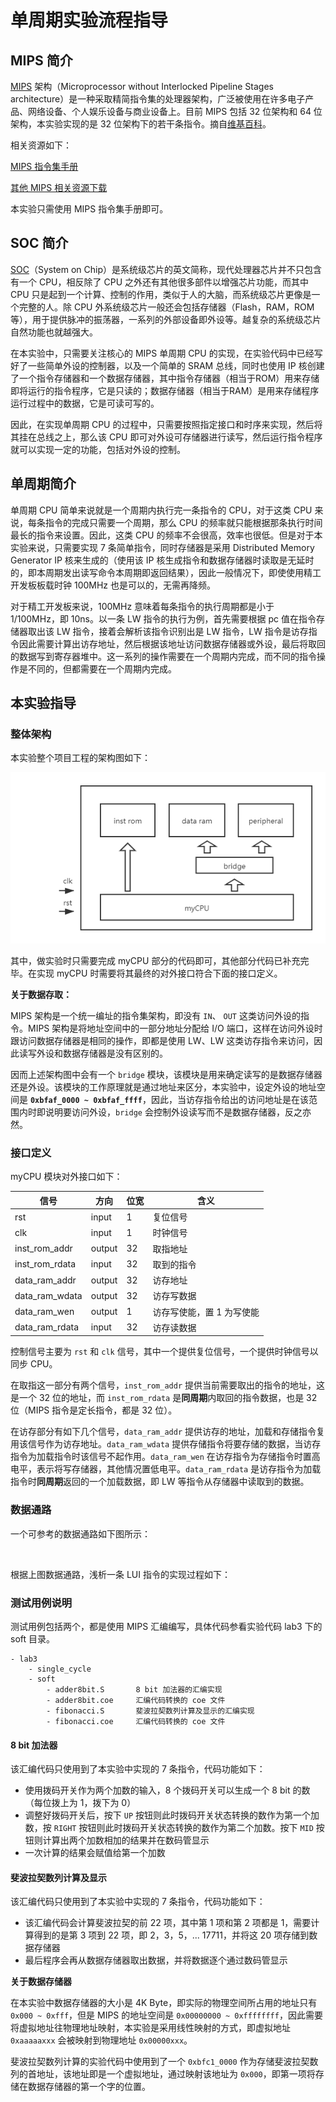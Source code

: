 # 单周期实验流程指导

## MIPS 简介
[MIPS](https://www.mips.com/) 架构（Microprocessor without Interlocked Pipeline Stages architecture）是一种采取精简指令集的处理器架构，广泛被使用在许多电子产品、网络设备、个人娱乐设备与商业设备上。目前 MIPS 包括 32 位架构和 64 位架构，本实验实现的是 32 位架构下的若干条指令。摘自[维基百科](https://zh.wikipedia.org/zh-cn/MIPS%E6%9E%B6%E6%A7%8B)。

相关资源如下：

[MIPS 指令集手册](https://www.mips.com/downloads/the-mips32-instruction-set-v6-05/)

[其他 MIPS 相关资源下载](https://www.mips.com/downloads/)

本实验只需使用 MIPS 指令集手册即可。

## SOC 简介
[SOC](https://zh.wikipedia.org/wiki/%E7%B3%BB%E7%BB%9F%E8%8A%AF%E7%89%87)（System on Chip）是系统级芯片的英文简称，现代处理器芯片并不只包含有一个 CPU，相反除了 CPU 之外还有其他很多部件以增强芯片功能，而其中 CPU 只是起到一个计算、控制的作用，类似于人的大脑，而系统级芯片更像是一个完整的人。除 CPU 外系统级芯片一般还会包括存储器（Flash，RAM，ROM等），用于提供脉冲的振荡器，一系列的外部设备即外设等。越复杂的系统级芯片自然功能也就越强大。

在本实验中，只需要关注核心的 MIPS 单周期 CPU 的实现，在实验代码中已经写好了一些简单外设的控制器，以及一个简单的 SRAM 总线，同时也使用 IP 核创建了一个指令存储器和一个数据存储器，其中指令存储器（相当于ROM）用来存储即将运行的指令程序，它是只读的；数据存储器（相当于RAM）是用来存储程序运行过程中的数据，它是可读可写的。

因此，在实现单周期 CPU 的过程中，只需要按照指定接口和时序来实现，然后将其挂在总线之上，那么该 CPU 即可对外设可存储器进行读写，然后运行指令程序就可以实现一定的功能，包括对外设的控制。

## 单周期简介
单周期 CPU 简单来说就是一个周期内执行完一条指令的 CPU，对于这类 CPU 来说，每条指令的完成只需要一个周期，那么 CPU 的频率就只能根据那条执行时间最长的指令来设置。因此，这类 CPU 的频率不会很高，效率也很低。但是对于本实验来说，只需要实现 7 条简单指令，同时存储器是采用 Distributed Memory Generator IP 核来生成的（使用该 IP 核生成指令和数据存储器时读取是无延时的，即本周期发出读写命令本周期即返回结果），因此一般情况下，即使使用精工开发板板载时钟 100MHz 也是可以的，无需再降频。

对于精工开发板来说，100MHz 意味着每条指令的执行周期都是小于 1/100MHz，即 10ns。以一条 LW 指令的执行为例，首先需要根据 pc 值在指令存储器取出该 LW 指令，接着会解析该指令识别出是 LW 指令，LW 指令是访存指令因此需要计算出访存地址，然后根据该地址访问数据存储器或外设，最后将取回的数据写到寄存器堆中。这一系列的操作需要在一个周期内完成，而不同的指令操作是不同的，但都需要在一个周期内完成。

## 本实验指导

### 整体架构
本实验整个项目工程的架构图如下：

![](./img/../../img/lab3/p1.png)

其中，做实验时只需要完成 myCPU 部分的代码即可，其他部分代码已补充完毕。在实现 myCPU 时需要将其最终的对外接口符合下面的接口定义。

**关于数据存取：**

MIPS 架构是一个统一编址的指令集架构，即没有 `IN`、 `OUT` 这类访问外设的指令。MIPS 架构是将地址空间中的一部分地址分配给 I/O 端口，这样在访问外设时跟访问数据存储器是相同的操作，即都是使用 LW、LW 这类访存指令来访问，因此读写外设和数据存储器是没有区别的。

因而上述架构图中会有一个 `bridge` 模块，该模块是用来确定读写的是数据存储器还是外设。该模块的工作原理就是通过地址来区分，本实验中，设定外设的地址空间是 **`0xbfaf_0000 ~ 0xbfaf_ffff`**，因此，当访存指令给出的访问地址是在该范围内时即说明要访问外设，`bridge` 会控制外设读写而不是数据存储器，反之亦然。 

### 接口定义
myCPU 模块对外接口如下：

|信号|方向|位宽|含义|
|-|-|-|-|
|rst|input|1|复位信号|
|clk|input|1|时钟信号|
|inst_rom_addr|output|32|取指地址|
|inst_rom_rdata|input|32|取到的指令|
|data_ram_addr|output|32|访存地址|
|data_ram_wdata|output|32|访存写数据|
|data_ram_wen|output|1|访存写使能，置 1 为写使能|
|data_ram_rdata|input|32|访存读数据|

控制信号主要为 `rst` 和 `clk` 信号，其中一个提供复位信号，一个提供时钟信号以同步 CPU。

在取指这一部分有两个信号，`inst_rom_addr` 提供当前需要取出的指令的地址，这是一个 32 位的地址，而 `inst_rom_rdata` 是**同周期**内取回的指令数据，也是 32 位（MIPS 指令是定长指令，都是 32 位）。

在访存部分有如下几个信号，`data_ram_addr` 提供访存的地址，加载和存储指令复用该信号作为访存地址。`data_ram_wdata` 提供存储指令将要存储的数据，当访存指令为加载指令时该信号不起作用。`data_ram_wen` 在访存指令为存储指令时置高电平，表示将写存储器，其他情况置低电平。`data_ram_rdata` 是访存指令为加载指令时**同周期**返回的一个加载数据，即 LW 等指令从存储器中读取到的数据。

### 数据通路
一个可参考的数据通路如下图所示：

![]()

根据上图数据通路，浅析一条 LUI 指令的实现过程如下：



### 测试用例说明
测试用例包括两个，都是使用 MIPS 汇编编写，具体代码参看实验代码 lab3 下的 soft 目录。

```
- lab3
    - single_cycle
    - soft
        - adder8bit.S       8 bit 加法器的汇编实现
        - adder8bit.coe     汇编代码转换的 coe 文件
        - fibonacci.S       斐波拉契数列计算及显示的汇编实现
        - fibonacci.coe     汇编代码转换的 coe 文件
```

#### 8 bit 加法器
该汇编代码只使用到了本实验中实现的 7 条指令，代码功能如下：

- 使用拨码开关作为两个加数的输入，8 个拨码开关可以生成一个 8 bit 的数（每位拨上为 1，拨下为 0）
- 调整好拨码开关后，按下 `UP` 按钮则此时拨码开关状态转换的数作为第一个加数，按 `RIGHT` 按钮则此时拨码开关状态转换的数作为第二个加数。按下 `MID` 按钮则计算出两个加数相加的结果并在数码管显示
- 一次计算的结果会赋值给第一个加数

#### 斐波拉契数列计算及显示
该汇编代码只使用到了本实验中实现的 7 条指令，代码功能如下：

- 该汇编代码会计算斐波拉契的前 22 项，其中第 1 项和第 2 项都是 1，需要计算得到的是第 3 项到 22 项，即 2，3，5，... 17711，并将这 20 项存储到数据存储器
- 最后程序会再从数据存储器取出数据，并将数据逐个通过数码管显示

**关于数据存储器**

在本实验中数据存储器的大小是 4K Byte，即实际的物理空间所占用的地址只有 `0x000 ~ 0xfff`，但是 MIPS 的地址空间是 `0x00000000 ~ 0xffffffff`，因此需要将虚拟地址往物理地址映射，本实验是采用线性映射的方式，即虚拟地址 `0xaaaaaxxx` 会被映射到物理地址 `0x00000xxx`。

斐波拉契数列计算的实验代码中使用到了一个 `0xbfc1_0000` 作为存储斐波拉契数列的首地址，该地址即是一个虚拟地址，通过映射该地址为 `0x000`，即第一项将存储在数据存储器的第一个字的位置。

